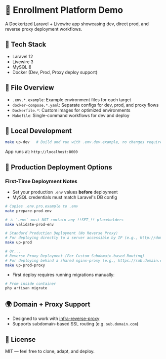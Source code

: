 # 📘 Enrollment Platform Demo

A Dockerized Laravel + Livewire app showcasing dev, direct prod, and reverse proxy deployment workflows.


## 🚀 Tech Stack

- Laravel 12
- Livewire 3
- MySQL 8
- Docker (Dev, Prod, Proxy deploy support)

## 📂 File Overview

- `.env.*.example`: Example environment files for each target
- `docker-compose.*.yaml`: Separate configs for dev, prod, and proxy flows
- `Dockerfile.*`: Custom images for optimized environments
- `Makefile`: Single-command workflows for dev and deploy

## 🧰 Local Development

```bash
make up-dev   # Build and run with .env.dev.example, no changes required
```

App runs at: `http://localhost:8000`


## 🔐 Production Deployment Options

### First-Time Deployment Notes

- Set your production `.env` values **before** deployment
- MySQL credentials must match Laravel's DB config

```bash
# Copies .env.pro.example to .env
make prepare-prod-env

# ⚠️ `.env` must NOT contain any !!SET_!! placeholders
make validate-prod-env

# Standard Production Deployment (No Reverse Proxy)
# For deploying directly to a server accessible by IP (e.g., http://domain.com:8000)
make up-prod

# Or...
# Reverse Proxy Deployment (For Custom Subdomain-based Routing)
# For deploying behind a shared nginx-proxy (e.g., https://sub.domain.com)
make up-prod-proxy
```

- First deploy requires running migrations manually:

```bash
# From inside container
php artisan migrate
```

## 🌍 Domain + Proxy Support

- Designed to work with [infra-reverse-proxy](https://github.com/callmeishmel/infra-reverse-proxy)
- Supports subdomain-based SSL routing (e.g. `sub.domain.com`)


## 🪪 License

MIT — feel free to clone, adapt, and deploy.
